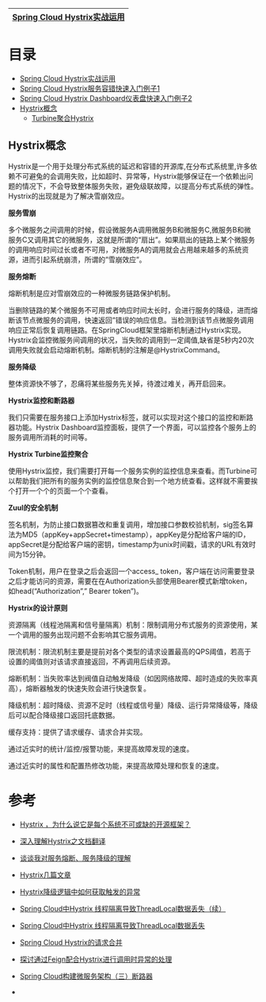[Spring Cloud Hystrix实战运用](https://weread.qq.com/web/reader/71d32370716443e271df020ka5b325d0225a5bfc9e0772d)|
---|

# 目录
* [Spring Cloud Hystrix实战运用](https://weread.qq.com/web/reader/71d32370716443e271df020kd67323c0227d67d8ab4fb04)
* [Spring Cloud Hystrix服务容错快速入门例子1](https://mrbird.cc/Spring-Cloud-Hystrix-Circuit-Breaker.html)
* [Spring Cloud Hystrix Dashboard仪表盘快速入门例子2](https://mrbird.cc/Spring-Cloud-Hystrix-Dashboard.html)
* [Hystrix概念](#Hystrix概念)
  * [Turbine聚合Hystrix](https://weread.qq.com/web/reader/71d32370716443e271df020kd67323c0227d67d8ab4fb04)



## Hystrix概念

Hystrix是一个用于处理分布式系统的延迟和容错的开源库,在分布式系统里,许多依赖不可避兔的会调用失败，比如超时、异常等，Hystrix能够保证在一个依赖出问题的情况下，不会导致整体服务失败，避免级联故障，以提高分布式系统的弹性。Hystrix的出现就是为了解决雪崩效应。

**服务雪崩**

多个微服务之间调用的时候，假设微服务A调用微服务B和微服务C,微服务B和微服务C又调用其它的微服务，这就是所谓的“扇出”。如果扇出的链路上某个微服务的调用响应时间过长或者不可用，对微服务A的调用就会占用越来越多的系统资源，进而引起系统崩溃，所谓的”雪崩效应”。

**服务熔断**

熔断机制是应对雪崩效应的一种微服务链路保护机制。

当删除链路的某个微服务不可用或者响应时间太长时，会进行服务的降级，进而熔断该节点微服务的调用，快速返回”错误的响应信息。当检测到该节点微服务调用响应正常后恢复调用链路。在SpringCloud框架里熔断机制通过Hystrix实现。Hystrix会监控微服务间调用的状况，当失败的调用到一定阈值,缺省是5秒内20次调用失败就会启动熔断机制。熔断机制的注解是@HystrixCommand。

**服务降级**

整体资源快不够了，忍痛将某些服务先关掉，待渡过难关，再开启回来。

**Hystrix监控和断路器**

我们只需要在服务接口上添加Hystrix标签，就可以实现对这个接口的监控和断路器功能。Hystrix Dashboard监控面板，提供了一个界面，可以监控各个服务上的服务调用所消耗的时间等。

**Hystrix Turbine监控聚合**

使用Hystrix监控，我们需要打开每一个服务实例的监控信息来查看。而Turbine可以帮助我们把所有的服务实例的监控信息聚合到一个地方统查看。这样就不需要挨个打开一个个的页面一个个查看。

**Zuul的安全机制**

签名机制，为防止接口数据篡改和重复调用，增加接口参数校验机制，sig签名算法为MD5（appKey+appSecret+timestamp），appKey是分配给客户端的ID，appSecret是分配给客户端的密钥，timestamp为unix时间戳，请求的URL有效时间为15分钟。

Token机制，用户在登录之后会返回一个access_ token，客户端在访问需要登录之后才能访问的资源，需要在在Authorization头部使用Bearer模式新增token，如head(“Authorization”,” Bearer token”)。

**Hystrix的设计原则**

资源隔离（线程池隔离和信号量隔离）机制：限制调用分布式服务的资源使用，某一个调用的服务出现问题不会影响其它服务调用。

限流机制：限流机制主要是提前对各个类型的请求设置最高的QPS阈值，若高于设置的阈值则对该请求直接返回，不再调用后续资源。

熔断机制：当失败率达到阀值自动触发降级（如因网络故障、超时造成的失败率真高），熔断器触发的快速失败会进行快速恢复。

降级机制：超时降级、资源不足时（线程或信号量）降级、运行异常降级等，降级后可以配合降级接口返回托底数据。

缓存支持：提供了请求缓存、请求合并实现。

通过近实时的统计/监控/报警功能，来提高故障发现的速度。

通过近实时的属性和配置热修改功能，来提高故障处理和恢复的速度。



# 参考
* [Hystrix ，为什么说它是每个系统不可或缺的开源框架？](https://zhuanlan.zhihu.com/p/34304136)
* [深入理解Hystrix之文档翻译](https://zhuanlan.zhihu.com/p/28523060)
* [谈谈我对服务熔断、服务降级的理解](https://blog.csdn.net/guwei9111986/article/details/51649240)
* [Hystrix几篇文章](https://segmentfault.com/u/yedge/articles)

* [Hystrix降级逻辑中如何获取触发的异常](http://blog.didispace.com/hystrix-fallback-cause-exception/)
* [Spring Cloud中Hystrix 线程隔离导致ThreadLocal数据丢失（续）](http://blog.didispace.com/Spring-Cloud%E4%B8%ADHystrix-%E7%BA%BF%E7%A8%8B%E9%9A%94%E7%A6%BB%E5%AF%BC%E8%87%B4ThreadLocal%E6%95%B0%E6%8D%AE%E4%B8%A2%E5%A4%B1%EF%BC%88%E7%BB%AD%EF%BC%89/)
* [Spring Cloud中Hystrix 线程隔离导致ThreadLocal数据丢失](http://blog.didispace.com/Spring-Cloud%E4%B8%ADHystrix-%E7%BA%BF%E7%A8%8B%E9%9A%94%E7%A6%BB%E5%AF%BC%E8%87%B4ThreadLocal%E6%95%B0%E6%8D%AE%E4%B8%A2%E5%A4%B1/)
* [Spring Cloud Hystrix的请求合并](http://blog.didispace.com/spring-cloud-hystrix-request-collapse/)
* [探讨通过Feign配合Hystrix进行调用时异常的处理](http://blog.didispace.com/rencong-1/)
* [Spring Cloud构建微服务架构（三）断路器](http://blog.didispace.com/springcloud3/)
* []()

